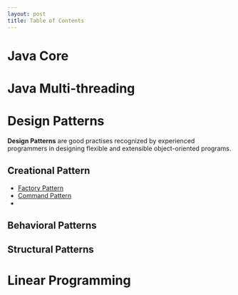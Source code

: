 ```yaml
---
layout: post
title: Table of Contents
---
```


# Java Core

# Java Multi-threading

# Design Patterns
**Design Patterns** are good practises recognized by experienced programmers in designing flexible and extensible object-oriented programs.
## Creational Pattern
- [Factory Pattern](https://kunlei.github.io/Hello-World/)
- [Command Pattern]()
- 

## Behavioral Patterns


## Structural Patterns

# Linear Programming


